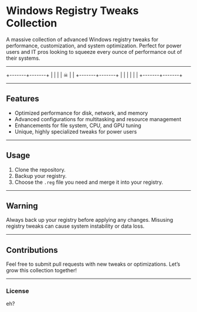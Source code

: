 # Windows Registry Tweaks Collection

A massive collection of advanced Windows registry tweaks for performance, customization, and system optimization. Perfect for power users and IT pros looking to squeeze every ounce of performance out of their systems.

---

   +-------+-------+
   |       |       |
   |   ☠   |       |
   +-------+-------+
   |       |       |
   |       |       |
   +-------+-------+


---

## Features

- Optimized performance for disk, network, and memory
- Advanced configurations for multitasking and resource management
- Enhancements for file system, CPU, and GPU tuning
- Unique, highly specialized tweaks for power users

---

## Usage

1. Clone the repository.
2. Backup your registry.
3. Choose the `.reg` file you need and merge it into your registry.

---

## Warning

Always back up your registry before applying any changes. Misusing registry tweaks can cause system instability or data loss.

---

## Contributions

Feel free to submit pull requests with new tweaks or optimizations. Let’s grow this collection together!

---

### License

eh?

